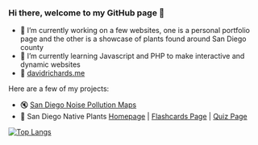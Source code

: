 ### Hi there, welcome to my GitHub page 👋

- 🔭 I’m currently working on a few websites, one is a personal portfolio page and the other is a showcase of plants found around San Diego county
- 🌱 I’m currently learning Javascript and PHP to make interactive and dynamic websites
- 🔗 <a href="http://davidrichards.me">davidrichards.me</a>

Here are a few of my projects:
- 🔇 <a href="https://davidrichards.me/projects/san-diego-noise-pollution/index.html">San Diego Noise Pollution Maps</a>
- 🌴 San Diego Native Plants <a href="https://davidrichards.me/san-diego-native-plants/index.html">Homepage</a> | <a href="https://davidrichards.me/san-diego-native-plants/flashcards.html">Flashcards Page</a> | <a href="https://davidrichards.me/san-diego-native-plants/quiz.html">Quiz Page
<!--
**drich-jpg/drich-jpg** is a ✨ _special_ ✨ repository because its `README.md` (this file) appears on your GitHub profile.

Here are some ideas to get you started:

-  ...
- 
- 👯 I’m looking to collaborate on ...
- 🤔 I’m looking for help with ...
- 💬 Ask me about ...
- 📫 How to reach me: ...
- 😄 Pronouns: ...
- ⚡ Fun fact: ...
-->

![Top Langs](https://github-readme-stats.vercel.app/api/top-langs/?username=drich-jpg&layout=compact&theme=dark)

<!-- <a href="https://www.linkedin.com/in/[username]/" target="blank"><img align="center" src="https://img.shields.io/badge/LinkedIn-0077B5?style=for-the-badge&logo=linkedin&logoColor=white" alt=""/></a> -->
